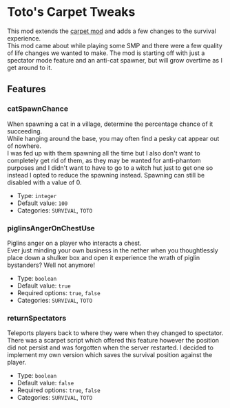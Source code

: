 # Toto's Carpet Tweaks

This mod extends the [carpet mod](https://github.com/gnembon/fabric-carpet) and adds a few changes to the survival experience.   
This mod came about while playing some SMP and there were a few quality of life changes we wanted to make. The mod is starting off with just a spectator mode feature and an anti-cat spawner, but will grow overtime as I get around to it.

## Features 

### catSpawnChance
When spawning a cat in a village, determine the percentage chance of it succeeding.   
While hanging around the base, you may often find a pesky cat appear out of nowhere.  
I was fed up with them spawning all the time but I also don't want to completely get rid of them, as they may be wanted for anti-phantom purposes and I didn't want to have to go to a witch hut just to get one so instead I opted to reduce the spawning instead. Spawning can still be disabled with a value of 0.

* Type: `integer`
* Default value: `100`
* Categories: `SURVIVAL`, `TOTO`

### piglinsAngerOnChestUse
Piglins anger on a player who interacts a chest.  
Ever just minding your own business in the nether when you thoughtlessly place down a shulker box and open it experience the wrath of piglin bystanders? Well not anymore!

* Type: `boolean`
* Default value: `true`
* Required options: `true`, `false`
* Categories: `SURVIVAL`, `TOTO`

### returnSpectators 
Teleports players back to where they were when they changed to spectator.  
There was a scarpet script which offered this feature however the position did not persist and was forgotten when the server restarted. I decided to implement my own version which saves the survival position against the player.

* Type: `boolean`
* Default value: `false`
* Required options: `true`, `false`
* Categories: `SURVIVAL`, `TOTO`

